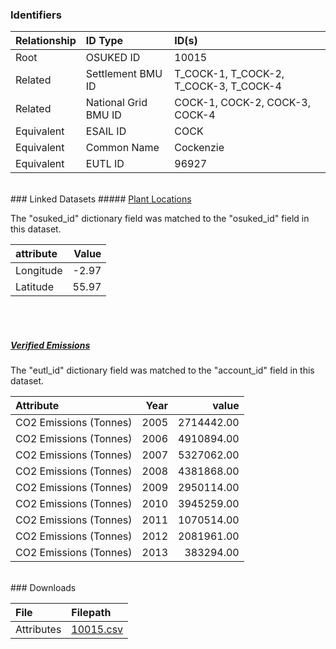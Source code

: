 ### Identifiers

| Relationship   | ID Type              | ID(s)                                  |
|:---------------|:---------------------|:---------------------------------------|
| Root           | OSUKED ID            | 10015                                  |
| Related        | Settlement BMU ID    | T_COCK-1, T_COCK-2, T_COCK-3, T_COCK-4 |
| Related        | National Grid BMU ID | COCK-1, COCK-2, COCK-3, COCK-4         |
| Equivalent     | ESAIL ID             | COCK                                   |
| Equivalent     | Common Name          | Cockenzie                              |
| Equivalent     | EUTL ID              | 96927                                  |

<br>
### Linked Datasets
##### <a href="https://osuked.github.io/Power-Station-Dictionary/datasets/plant-locations">Plant Locations</a>



The "osuked_id" dictionary field was matched to the "osuked_id" field in this dataset.

| attribute   |   Value |
|:------------|--------:|
| Longitude   |   -2.97 |
| Latitude    |   55.97 |

<br><br>
##### <a href="https://osuked.github.io/Power-Station-Dictionary/datasets/verified-emissions">Verified Emissions</a>



The "eutl_id" dictionary field was matched to the "account_id" field in this dataset.

| Attribute              |   Year |      value |
|:-----------------------|-------:|-----------:|
| CO2 Emissions (Tonnes) |   2005 | 2714442.00 |
| CO2 Emissions (Tonnes) |   2006 | 4910894.00 |
| CO2 Emissions (Tonnes) |   2007 | 5327062.00 |
| CO2 Emissions (Tonnes) |   2008 | 4381868.00 |
| CO2 Emissions (Tonnes) |   2009 | 2950114.00 |
| CO2 Emissions (Tonnes) |   2010 | 3945259.00 |
| CO2 Emissions (Tonnes) |   2011 | 1070514.00 |
| CO2 Emissions (Tonnes) |   2012 | 2081961.00 |
| CO2 Emissions (Tonnes) |   2013 |  383294.00 |


<br>
### Downloads


| File       | Filepath                                                                              |
|:-----------|:--------------------------------------------------------------------------------------|
| Attributes | [10015.csv](https://osuked.github.io/Power-Station-Dictionary/object_attrs/10015.csv) |
